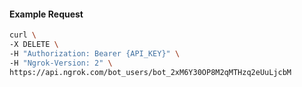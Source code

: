 <!-- Code generated for API Clients. DO NOT EDIT. -->

#### Example Request

```bash
curl \
-X DELETE \
-H "Authorization: Bearer {API_KEY}" \
-H "Ngrok-Version: 2" \
https://api.ngrok.com/bot_users/bot_2xM6Y30OP8M2qMTHzq2eUuLjcbM
```
